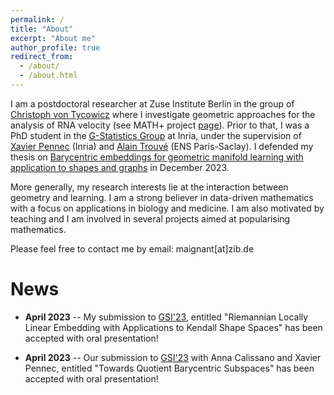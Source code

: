 ```yaml
---
permalink: /
title: "About"
excerpt: "About me"
author_profile: true
redirect_from: 
  - /about/
  - /about.html
---
```



I am a postdoctoral researcher at Zuse Institute Berlin in the group of [Christoph von Tycowicz](https://tycowicz.de/) where I investigate geometric approaches for the analysis of RNA velocity (see MATH+ project [page](https://mathplus.de/research-2/application-areas/aa1-mechanisms-of-life/aa1-20/)). Prior to that, I was a PhD student in the [G-Statistics Group](https://gstats.inria.fr/) at Inria, under the 
supervision of [Xavier Pennec](http://www-sop.inria.fr/members/Xavier.Pennec/) (Inria) and 
[Alain Trouvé](https://centreborelli.ens-paris-saclay.fr/fr/annuaire-des-personnes/alain-trouve) (ENS Paris-Saclay). I defended my thesis on [Barycentric embeddings for geometric manifold learning with application to shapes and graphs](https://theses.hal.science/tel-04452790v2) in December 2023.

More generally, my research interests lie at the interaction between geometry and learning. I am a strong believer in data-driven mathematics with a focus on applications in biology and medicine. I am also motivated by teaching and I am involved in several projects aimed at popularising mathematics.

Please feel free to contact me by email: maignant[at]zib.de


News
======
* **April 2023** -- My submission to [GSI'23](https://conference-gsi.org/), entitled "Riemannian Locally Linear Embedding with Applications to 
Kendall Shape Spaces" has been accepted with oral presentation!

* **April 2023** -- Our submission to [GSI'23](https://conference-gsi.org/) with Anna Calissano and Xavier Pennec, entitled "Towards Quotient Barycentric Subspaces" has been accepted with oral presentation!


